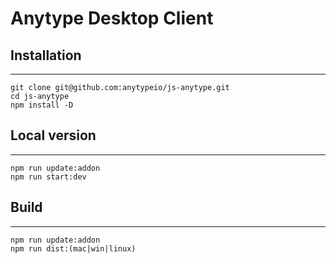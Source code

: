 # Anytype Desktop Client

## Installation
------------

	git clone git@github.com:anytypeio/js-anytype.git
	cd js-anytype
	npm install -D
  
## Local version
------------

	npm run update:addon
	npm run start:dev
  
## Build
------------

	npm run update:addon
	npm run dist:(mac|win|linux)
